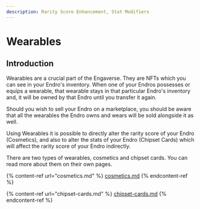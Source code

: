 ```yaml
---
description: Rarity Score Enhancement, Stat Modifiers
---
```


# Wearables

## Introduction

Wearables are a crucial part of the Engaverse. They are NFTs which you can see in your Endro's inventory. When one of your Endros possesses or equips a wearable, that wearable stays in that particular Endro's inventory and, it will be owned by that Endro until you transfer it again.

Should you wish to sell your Endro on a marketplace, you should be aware that all the wearables the Endro owns and wears will be sold alongside it as well.

Using Wearables it is possible to directly alter the rarity score of your Endro (Cosmetics), and also to alter the stats of your Endro (Chipset Cards) which will affect the rarity score of your Endro indirectly.

There are two types of wearables, cosmetics and chipset cards. You can read more about them on their own pages.

{% content-ref url="cosmetics.md" %}
[cosmetics.md](cosmetics.md)
{% endcontent-ref %}

{% content-ref url="chipset-cards.md" %}
[chipset-cards.md](chipset-cards.md)
{% endcontent-ref %}
